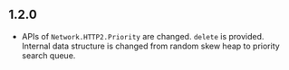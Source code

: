 ## 1.2.0

* APIs of `Network.HTTP2.Priority` are changed. `delete` is provided. Internal data structure is changed from random skew heap to priority search queue.

